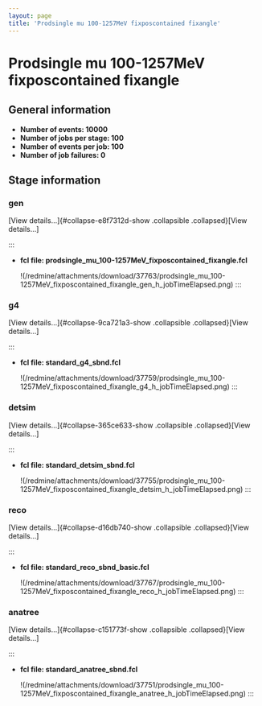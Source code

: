 ```yaml
---
layout: page
title: 'Prodsingle mu 100-1257MeV fixposcontained fixangle'
---
```




Prodsingle mu 100-1257MeV fixposcontained fixangle
========================================================================================================================



General information 
----------------------------------------------------------

-   **Number of events: 10000**
-   **Number of jobs per stage: 100**
-   **Number of events per job: 100**
-   **Number of job failures: 0**



Stage information 
------------------------------------------------------



### gen 

[View details\...]{#collapse-e8f7312d-show .collapsible
.collapsed}[View details\...]

::: 
-   **fcl file:
    prodsingle\_mu\_100-1257MeV\_fixposcontained\_fixangle.fcl**

    !(/redmine/attachments/download/37763/prodsingle_mu_100-1257MeV_fixposcontained_fixangle_gen_h_jobTimeElapsed.png)
:::



### g4 

[View details\...]{#collapse-9ca721a3-show .collapsible
.collapsed}[View details\...]

::: 
-   **fcl file: standard\_g4\_sbnd.fcl**

    !(/redmine/attachments/download/37759/prodsingle_mu_100-1257MeV_fixposcontained_fixangle_g4_h_jobTimeElapsed.png)
:::



### detsim 

[View details\...]{#collapse-365ce633-show .collapsible
.collapsed}[View details\...]

::: 
-   **fcl file: standard\_detsim\_sbnd.fcl**

    !(/redmine/attachments/download/37755/prodsingle_mu_100-1257MeV_fixposcontained_fixangle_detsim_h_jobTimeElapsed.png)
:::



### reco 

[View details\...]{#collapse-d16db740-show .collapsible
.collapsed}[View details\...]

::: 
-   **fcl file: standard\_reco\_sbnd\_basic.fcl**

    !(/redmine/attachments/download/37767/prodsingle_mu_100-1257MeV_fixposcontained_fixangle_reco_h_jobTimeElapsed.png)
:::



### anatree 

[View details\...]{#collapse-c151773f-show .collapsible
.collapsed}[View details\...]

::: 
-   **fcl file: standard\_anatree\_sbnd.fcl**

    !(/redmine/attachments/download/37751/prodsingle_mu_100-1257MeV_fixposcontained_fixangle_anatree_h_jobTimeElapsed.png)
:::
